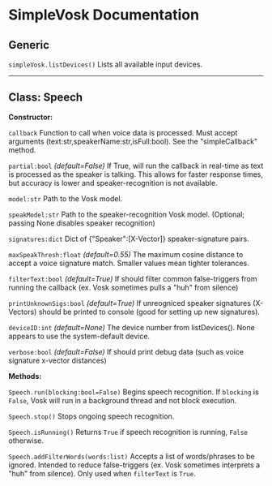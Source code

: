 # SimpleVosk Documentation

## Generic
`simpleVosk.listDevices()`
Lists all available input devices.

___

## Class: Speech
**Constructor:**

`callback`
Function to call when voice data is processed. Must accept arguments (text:str,speakerName:str,isFull:bool). See the "simpleCallback" method.

`partial:bool` *(default=False)*
If True, will run the callback in real-time as text is processed as the speaker is talking. This allows for faster response times, but accuracy is lower and speaker-recognition is not available.

`model:str`
Path to the Vosk model.

`speakModel:str`
Path to the speaker-recognition Vosk model. (Optional; passing None disables speaker recognition)

`signatures:dict`
Dict of {"Speaker":[X-Vector]} speaker-signature pairs.

`maxSpeakThresh:float` *(default=0.55)*
The maximum cosine distance to accept a voice signature match. Smaller values mean tighter tolerances.

`filterText:bool` *(default=True)*
If should filter common false-triggers from running the callback (ex. Vosk sometimes pulls a "huh" from silence)

`printUnknownSigs:bool` *(default=True)*
If unreogniced speaker signatures (X-Vectors) should be printed to console (good for setting up new signatures).

`deviceID:int` *(default=None)*
The device number from listDevices(). None appears to use the system-default device.

`verbose:bool` *(default=False)*
If should print debug data (such as voice signature x-vector distances)

**Methods:**

`Speech.run(blocking:bool=False)`
Begins speech recognition. If `blocking` is `False`, Vosk will run in a background thread and not block execution.

`Speech.stop()`
Stops ongoing speech recognition.

`Speech.isRunning()`
Returns `True` if speech recognition is running, `False` otherwise.

`Speech.addFilterWords(words:list)`
Accepts a list of words/phrases to be ignored. Intended to reduce false-triggers (ex. Vosk sometimes interprets a "huh" from silence). Only used when `filterText` is `True`.
